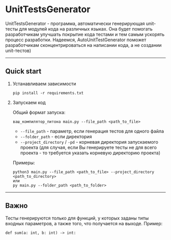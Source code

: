 # UnitTestsGenerator

UnitTestsGenerator - программа, автоматически генерирующая unit-тесты для модулей кода на различных языках. Она будет помогать разработчикам улучшать покрытие кода тестами и тем самым ускорять процесс разработки. Надеемся, AutoUnitTestGenerator поможет разработчикам сконцентрироваться на написании кода, а не создании unit-тестов)

---

## Quick start
1. Устанавливаем зависимости

    ```
    pip install -r requirements.txt
    ```
   
2. Запускаем код

    Общий формат запуска: 
    ```
    ваш_компилятор_питона main.py --file_path <path_to_file>
    ```

   - `--file_path` - параметр, если генерация тестов для одного файла
   - `--folder_path` - если директория
   - `--project_directory` / `-pd` - корневая директория запускаемого проекта (для случая, если Вы генерируете тесты не для всего проекта - то требуется указать корневую директорию проекта)

    Примеры:

    ```
   python3 main.py --file_path <path_to_file> --project_directory <path_to_directory>
   или
   py main.py --folder_path <path_to_folder>
   ```

---

## Важно

Тесты генерируются только для функций, у которых заданы типы входных параметров, а также того, что получается на выходе. Пример:

```
def sum(a: int, b: int) -> int:
```
